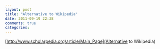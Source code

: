 ```yaml
---
layout: post
title: "Alternative to Wikipedia"
date: 2011-09-19 22:38
comments: true
categories: 
---
```

[http://www.scholarpedia.org/article/Main_Page](Alternative to Wikipedia)

